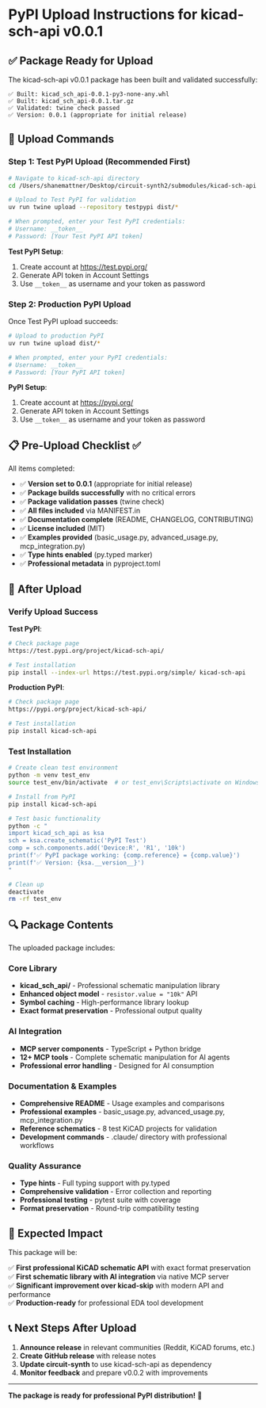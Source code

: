 # PyPI Upload Instructions for kicad-sch-api v0.0.1

## ✅ Package Ready for Upload

The kicad-sch-api v0.0.1 package has been built and validated successfully:

```
✅ Built: kicad_sch_api-0.0.1-py3-none-any.whl
✅ Built: kicad_sch_api-0.0.1.tar.gz
✅ Validated: twine check passed
✅ Version: 0.0.1 (appropriate for initial release)
```

## 🚀 Upload Commands

### Step 1: Test PyPI Upload (Recommended First)

```bash
# Navigate to kicad-sch-api directory
cd /Users/shanemattner/Desktop/circuit-synth2/submodules/kicad-sch-api

# Upload to Test PyPI for validation
uv run twine upload --repository testpypi dist/*

# When prompted, enter your Test PyPI credentials:
# Username: __token__
# Password: [Your Test PyPI API token]
```

**Test PyPI Setup**:
1. Create account at https://test.pypi.org/
2. Generate API token in Account Settings
3. Use `__token__` as username and your token as password

### Step 2: Production PyPI Upload

Once Test PyPI upload succeeds:

```bash
# Upload to production PyPI
uv run twine upload dist/*

# When prompted, enter your PyPI credentials:
# Username: __token__  
# Password: [Your PyPI API token]
```

**PyPI Setup**:
1. Create account at https://pypi.org/
2. Generate API token in Account Settings
3. Use `__token__` as username and your token as password

## 📋 Pre-Upload Checklist ✅

All items completed:

- ✅ **Version set to 0.0.1** (appropriate for initial release)
- ✅ **Package builds successfully** with no critical errors
- ✅ **Package validation passes** (twine check)
- ✅ **All files included** via MANIFEST.in
- ✅ **Documentation complete** (README, CHANGELOG, CONTRIBUTING)
- ✅ **License included** (MIT)
- ✅ **Examples provided** (basic_usage.py, advanced_usage.py, mcp_integration.py)
- ✅ **Type hints enabled** (py.typed marker)
- ✅ **Professional metadata** in pyproject.toml

## 🎯 After Upload

### Verify Upload Success

**Test PyPI**:
```bash
# Check package page
https://test.pypi.org/project/kicad-sch-api/

# Test installation
pip install --index-url https://test.pypi.org/simple/ kicad-sch-api
```

**Production PyPI**:
```bash
# Check package page  
https://pypi.org/project/kicad-sch-api/

# Test installation
pip install kicad-sch-api
```

### Test Installation

```bash
# Create clean test environment
python -m venv test_env
source test_env/bin/activate  # or test_env\Scripts\activate on Windows

# Install from PyPI
pip install kicad-sch-api

# Test basic functionality
python -c "
import kicad_sch_api as ksa
sch = ksa.create_schematic('PyPI Test')
comp = sch.components.add('Device:R', 'R1', '10k')
print(f'✅ PyPI package working: {comp.reference} = {comp.value}')
print(f'✅ Version: {ksa.__version__}')
"

# Clean up
deactivate
rm -rf test_env
```

## 🔍 Package Contents

The uploaded package includes:

### Core Library
- **kicad_sch_api/** - Professional schematic manipulation library
- **Enhanced object model** - `resistor.value = "10k"` API
- **Symbol caching** - High-performance library lookup
- **Exact format preservation** - Professional output quality

### AI Integration
- **MCP server components** - TypeScript + Python bridge
- **12+ MCP tools** - Complete schematic manipulation for AI agents
- **Professional error handling** - Designed for AI consumption

### Documentation & Examples
- **Comprehensive README** - Usage examples and comparisons
- **Professional examples** - basic_usage.py, advanced_usage.py, mcp_integration.py
- **Reference schematics** - 8 test KiCAD projects for validation
- **Development commands** - .claude/ directory with professional workflows

### Quality Assurance
- **Type hints** - Full typing support with py.typed
- **Comprehensive validation** - Error collection and reporting
- **Professional testing** - pytest suite with coverage
- **Format preservation** - Round-trip compatibility testing

## 🎉 Expected Impact

This package will be:

✅ **First professional KiCAD schematic API** with exact format preservation  
✅ **First schematic library with AI integration** via native MCP server  
✅ **Significant improvement over kicad-skip** with modern API and performance  
✅ **Production-ready** for professional EDA tool development  

## 📞 Next Steps After Upload

1. **Announce release** in relevant communities (Reddit, KiCAD forums, etc.)
2. **Create GitHub release** with release notes
3. **Update circuit-synth** to use kicad-sch-api as dependency
4. **Monitor feedback** and prepare v0.0.2 with improvements

---

**The package is ready for professional PyPI distribution!** 🚀